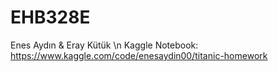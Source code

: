 # EHB328E
Enes Aydın &amp; Eray Kütük \n
Kaggle Notebook: https://www.kaggle.com/code/enesaydin00/titanic-homework
